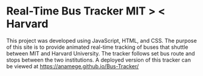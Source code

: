 <h1>Real-Time Bus Tracker MIT > < Harvard</h1>

This project was developed using JavaScript, HTML, and CSS. The purpose of this site is to provide animated real-time tracking of buses that shuttle between MIT and Harvard University. The tracker follows set bus route and stops between the two institutions. A deployed version of this tracker can be viewed at https://anamege.github.io/Bus-Tracker/


